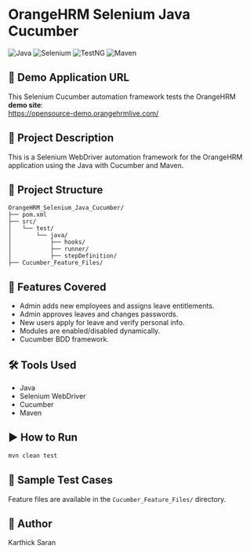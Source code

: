 # OrangeHRM Selenium Java Cucumber

![Java](https://img.shields.io/badge/Java-17-blue.svg)
![Selenium](https://img.shields.io/badge/Selenium-Automation-green)
![TestNG](https://img.shields.io/badge/Cucumber-Framework-darkgreen)
![Maven](https://img.shields.io/badge/Maven-Build-red)

## 🔗 Demo Application URL
This Selenium Cucumber automation framework tests the OrangeHRM **demo site**:  
https://opensource-demo.orangehrmlive.com/

## 📘 Project Description
This is a Selenium WebDriver automation framework for the OrangeHRM application using the Java with Cucumber and Maven.

## 🔧 Project Structure
```
OrangeHRM_Selenium_Java_Cucumber/
├── pom.xml
├── src/
│   └── test/
│       └── java/
│           ├── hooks/
│           ├── runner/
│           ├── stepDefinition/
├── Cucumber_Feature_Files/
```

## 🧪 Features Covered
- Admin adds new employees and assigns leave entitlements.
- Admin approves leaves and changes passwords.
- New users apply for leave and verify personal info.
- Modules are enabled/disabled dynamically.
- Cucumber BDD framework.

## 🛠 Tools Used
- Java
- Selenium WebDriver
- Cucumber
- Maven

## ▶️ How to Run
```bash
mvn clean test
```

## 📄 Sample Test Cases
Feature files are available in the `Cucumber_Feature_Files/` directory.

## 👤 Author
Karthick Saran
